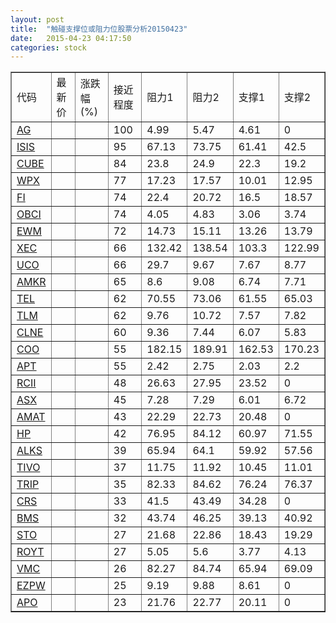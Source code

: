 ```yaml
---
layout: post
title:  "触碰支撑位或阻力位股票分析20150423"
date:   2015-04-23 04:17:50
categories: stock
---
```

<script type="text/javascript">
var stockList = []
stockList.push('gb_ag');
stockList.push('gb_isis');
stockList.push('gb_cube');
stockList.push('gb_wpx');
stockList.push('gb_fi');
stockList.push('gb_obci');
stockList.push('gb_ewm');
stockList.push('gb_xec');
stockList.push('gb_uco');
stockList.push('gb_amkr');
stockList.push('gb_tel');
stockList.push('gb_tlm');
stockList.push('gb_clne');
stockList.push('gb_coo');
stockList.push('gb_apt');
stockList.push('gb_rcii');
stockList.push('gb_asx');
stockList.push('gb_amat');
stockList.push('gb_hp');
stockList.push('gb_alks');
stockList.push('gb_tivo');
stockList.push('gb_trip');
stockList.push('gb_crs');
stockList.push('gb_bms');
stockList.push('gb_sto');
stockList.push('gb_royt');
stockList.push('gb_vmc');
stockList.push('gb_ezpw');
stockList.push('gb_apo');
</script>
<table border="1">
 <tr>
 <td>代码</td>
 <td>最新价</td>
 <td>涨跌幅(%)</td>
 <td>接近程度</td>
 <td>阻力1</td>
 <td>阻力2</td>
 <td>支撑1</td>
 <td>支撑2</td>
</tr>
  <tr id="ag" class="red">
  <td><a href="http://stock.finance.sina.com.cn/usstock/quotes/AG.html" target="_blank">AG</a></td><td></td><td></td><td>100</td><td>4.99</td><td>5.47</td><td>4.61</td><td>0</td></tr>
  <tr id="isis" class="red">
  <td><a href="http://stock.finance.sina.com.cn/usstock/quotes/ISIS.html" target="_blank">ISIS</a></td><td></td><td></td><td>95</td><td>67.13</td><td>73.75</td><td>61.41</td><td>42.5</td></tr>
  <tr id="cube" class="red">
  <td><a href="http://stock.finance.sina.com.cn/usstock/quotes/CUBE.html" target="_blank">CUBE</a></td><td></td><td></td><td>84</td><td>23.8</td><td>24.9</td><td>22.3</td><td>19.2</td></tr>
  <tr id="wpx" class="green">
  <td><a href="http://stock.finance.sina.com.cn/usstock/quotes/WPX.html" target="_blank">WPX</a></td><td></td><td></td><td>77</td><td>17.23</td><td>17.57</td><td>10.01</td><td>12.95</td></tr>
  <tr id="fi" class="green">
  <td><a href="http://stock.finance.sina.com.cn/usstock/quotes/FI.html" target="_blank">FI</a></td><td></td><td></td><td>74</td><td>22.4</td><td>20.72</td><td>16.5</td><td>18.57</td></tr>
  <tr id="obci" class="green">
  <td><a href="http://stock.finance.sina.com.cn/usstock/quotes/OBCI.html" target="_blank">OBCI</a></td><td></td><td></td><td>74</td><td>4.05</td><td>4.83</td><td>3.06</td><td>3.74</td></tr>
  <tr id="ewm" class="green">
  <td><a href="http://stock.finance.sina.com.cn/usstock/quotes/EWM.html" target="_blank">EWM</a></td><td></td><td></td><td>72</td><td>14.73</td><td>15.11</td><td>13.26</td><td>13.79</td></tr>
  <tr id="xec" class="green">
  <td><a href="http://stock.finance.sina.com.cn/usstock/quotes/XEC.html" target="_blank">XEC</a></td><td></td><td></td><td>66</td><td>132.42</td><td>138.54</td><td>103.3</td><td>122.99</td></tr>
  <tr id="uco" class="green">
  <td><a href="http://stock.finance.sina.com.cn/usstock/quotes/UCO.html" target="_blank">UCO</a></td><td></td><td></td><td>66</td><td>29.7</td><td>9.67</td><td>7.67</td><td>8.77</td></tr>
  <tr id="amkr" class="red">
  <td><a href="http://stock.finance.sina.com.cn/usstock/quotes/AMKR.html" target="_blank">AMKR</a></td><td></td><td></td><td>65</td><td>8.6</td><td>9.08</td><td>6.74</td><td>7.71</td></tr>
  <tr id="tel" class="red">
  <td><a href="http://stock.finance.sina.com.cn/usstock/quotes/TEL.html" target="_blank">TEL</a></td><td></td><td></td><td>62</td><td>70.55</td><td>73.06</td><td>61.55</td><td>65.03</td></tr>
  <tr id="tlm" class="green">
  <td><a href="http://stock.finance.sina.com.cn/usstock/quotes/TLM.html" target="_blank">TLM</a></td><td></td><td></td><td>62</td><td>9.76</td><td>10.72</td><td>7.57</td><td>7.82</td></tr>
  <tr id="clne" class="red">
  <td><a href="http://stock.finance.sina.com.cn/usstock/quotes/CLNE.html" target="_blank">CLNE</a></td><td></td><td></td><td>60</td><td>9.36</td><td>7.44</td><td>6.07</td><td>5.83</td></tr>
  <tr id="coo" class="green">
  <td><a href="http://stock.finance.sina.com.cn/usstock/quotes/COO.html" target="_blank">COO</a></td><td></td><td></td><td>55</td><td>182.15</td><td>189.91</td><td>162.53</td><td>170.23</td></tr>
  <tr id="apt" class="green">
  <td><a href="http://stock.finance.sina.com.cn/usstock/quotes/APT.html" target="_blank">APT</a></td><td></td><td></td><td>55</td><td>2.42</td><td>2.75</td><td>2.03</td><td>2.2</td></tr>
  <tr id="rcii" class="red">
  <td><a href="http://stock.finance.sina.com.cn/usstock/quotes/RCII.html" target="_blank">RCII</a></td><td></td><td></td><td>48</td><td>26.63</td><td>27.95</td><td>23.52</td><td>0</td></tr>
  <tr id="asx" class="red">
  <td><a href="http://stock.finance.sina.com.cn/usstock/quotes/ASX.html" target="_blank">ASX</a></td><td></td><td></td><td>45</td><td>7.28</td><td>7.29</td><td>6.01</td><td>6.72</td></tr>
  <tr id="amat" class="green">
  <td><a href="http://stock.finance.sina.com.cn/usstock/quotes/AMAT.html" target="_blank">AMAT</a></td><td></td><td></td><td>43</td><td>22.29</td><td>22.73</td><td>20.48</td><td>0</td></tr>
  <tr id="hp" class="green">
  <td><a href="http://stock.finance.sina.com.cn/usstock/quotes/HP.html" target="_blank">HP</a></td><td></td><td></td><td>42</td><td>76.95</td><td>84.12</td><td>60.97</td><td>71.55</td></tr>
  <tr id="alks" class="red">
  <td><a href="http://stock.finance.sina.com.cn/usstock/quotes/ALKS.html" target="_blank">ALKS</a></td><td></td><td></td><td>39</td><td>65.94</td><td>64.1</td><td>59.92</td><td>57.56</td></tr>
  <tr id="tivo" class="green">
  <td><a href="http://stock.finance.sina.com.cn/usstock/quotes/TIVO.html" target="_blank">TIVO</a></td><td></td><td></td><td>37</td><td>11.75</td><td>11.92</td><td>10.45</td><td>11.01</td></tr>
  <tr id="trip" class="green">
  <td><a href="http://stock.finance.sina.com.cn/usstock/quotes/TRIP.html" target="_blank">TRIP</a></td><td></td><td></td><td>35</td><td>82.33</td><td>84.62</td><td>76.24</td><td>76.37</td></tr>
  <tr id="crs" class="red">
  <td><a href="http://stock.finance.sina.com.cn/usstock/quotes/CRS.html" target="_blank">CRS</a></td><td></td><td></td><td>33</td><td>41.5</td><td>43.49</td><td>34.28</td><td>0</td></tr>
  <tr id="bms" class="green">
  <td><a href="http://stock.finance.sina.com.cn/usstock/quotes/BMS.html" target="_blank">BMS</a></td><td></td><td></td><td>32</td><td>43.74</td><td>46.25</td><td>39.13</td><td>40.92</td></tr>
  <tr id="sto" class="green">
  <td><a href="http://stock.finance.sina.com.cn/usstock/quotes/STO.html" target="_blank">STO</a></td><td></td><td></td><td>27</td><td>21.68</td><td>22.86</td><td>18.43</td><td>19.29</td></tr>
  <tr id="royt" class="green">
  <td><a href="http://stock.finance.sina.com.cn/usstock/quotes/ROYT.html" target="_blank">ROYT</a></td><td></td><td></td><td>27</td><td>5.05</td><td>5.6</td><td>3.77</td><td>4.13</td></tr>
  <tr id="vmc" class="red">
  <td><a href="http://stock.finance.sina.com.cn/usstock/quotes/VMC.html" target="_blank">VMC</a></td><td></td><td></td><td>26</td><td>82.27</td><td>84.74</td><td>65.94</td><td>69.09</td></tr>
  <tr id="ezpw" class="green">
  <td><a href="http://stock.finance.sina.com.cn/usstock/quotes/EZPW.html" target="_blank">EZPW</a></td><td></td><td></td><td>25</td><td>9.19</td><td>9.88</td><td>8.61</td><td>0</td></tr>
  <tr id="apo" class="red">
  <td><a href="http://stock.finance.sina.com.cn/usstock/quotes/APO.html" target="_blank">APO</a></td><td></td><td></td><td>23</td><td>21.76</td><td>22.77</td><td>20.11</td><td>0</td></tr>
</table>
